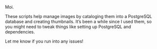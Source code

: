 Moi.

These scripts help manage images by cataloging them into a PostgreSQL database and creating thumbnails. It’s been a while since I used them, so you might need to tweak things like setting up PostgreSQL and dependencies.

Let me know if you run into any issues!
